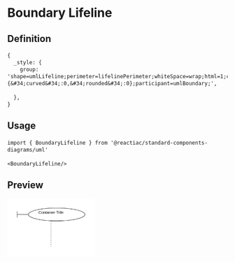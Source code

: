 # Boundary Lifeline

## Definition

```
{
  _style: {
    group: 'shape=umlLifeline;perimeter=lifelinePerimeter;whiteSpace=wrap;html=1;container=1;dropTarget=0;collapsible=0;recursiveResize=0;outlineConnect=0;portConstraint=eastwest;newEdgeStyle={&#34;curved&#34;:0,&#34;rounded&#34;:0};participant=umlBoundary;',
    
  },
}
```

## Usage

```
import { BoundaryLifeline } from '@reactiac/standard-components-diagrams/uml'

<BoundaryLifeline/>
```

## Preview

<img src="./boundary-lifeline.png" width="200"/>
